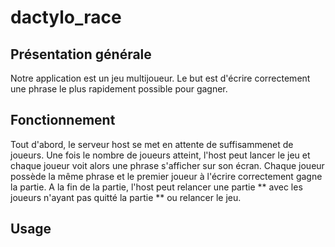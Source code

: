 # dactylo_race

## Présentation générale

Notre application est un jeu multijoueur. Le but est d'écrire correctement une phrase le plus rapidement possible pour gagner.

## Fonctionnement

Tout d'abord, le serveur host se met en attente de suffisammenet de joueurs. Une fois le nombre de joueurs atteint, l'host peut lancer le jeu et chaque joueur voit alors une phrase s'afficher sur son écran. Chaque joueur possède la même phrase et le premier joueur à l'écrire correctement gagne la partie. A la fin de la partie, l'host peut relancer une partie ** avec les joueurs n'ayant pas quitté la partie ** ou relancer le jeu.

## Usage